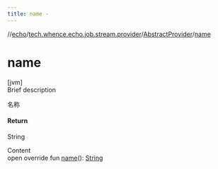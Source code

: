 ```yaml
---
title: name -
---
```

//[echo](../../index.md)/[tech.whence.echo.job.stream.provider](../index.md)/[AbstractProvider](index.md)/[name](name.md)



# name  
[jvm]  
Brief description  


名称



#### Return  


String

  
Content  
open override fun [name](name.md)(): [String](https://kotlinlang.org/api/latest/jvm/stdlib/kotlin/-string/index.html)  



